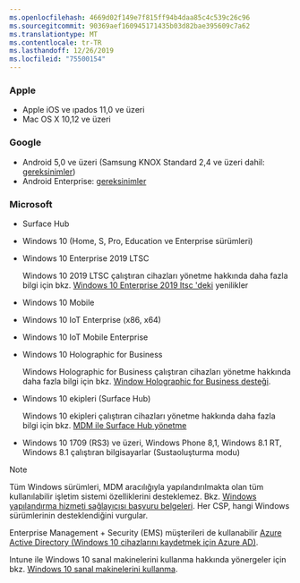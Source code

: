 ```yaml
---
ms.openlocfilehash: 4669d02f149e7f815ff94b4daa85c4c539c26c96
ms.sourcegitcommit: 90369aef160945171435b03d82bae395609c7a62
ms.translationtype: MT
ms.contentlocale: tr-TR
ms.lasthandoff: 12/26/2019
ms.locfileid: "75500154"
---
```



### <a name="apple"></a>Apple
- Apple iOS ve ıpados 11,0 ve üzeri
- Mac OS X 10,12 ve üzeri

### <a name="google"></a>Google
- Android 5,0 ve üzeri (Samsung KNOX Standard 2,4 ve üzeri dahil: [gereksinimler](https://www.samsungknox.com/en/knox-platform/supported-devices/2.4+))
- Android Enterprise: [gereksinimler](https://support.google.com/work/android/topic/9428066)

### <a name="microsoft"></a>Microsoft

- Surface Hub
- Windows 10 (Home, S, Pro, Education ve Enterprise sürümleri)
- Windows 10 Enterprise 2019 LTSC

  Windows 10 2019 LTSC çalıştıran cihazları yönetme hakkında daha fazla bilgi için bkz. [Windows 10 Enterprise 2019 ltsc 'deki](https://docs.microsoft.com/windows/whats-new/ltsc/whats-new-windows-10-2019) yenilikler
  
- Windows 10 Mobile
- Windows 10 IoT Enterprise (x86, x64)
- Windows 10 IoT Mobile Enterprise
- Windows 10 Holographic for Business

  Windows Holographic for Business çalıştıran cihazları yönetme hakkında daha fazla bilgi için bkz. [Window Holographic for Business desteği](../fundamentals/windows-holographic-for-business.md).

- Windows 10 ekipleri (Surface Hub)

   Windows 10 ekipleri çalıştıran cihazları yönetme hakkında daha fazla bilgi için bkz. [MDM ile Surface Hub yönetme](https://docs.microsoft.com/surface-hub/manage-settings-with-mdm-for-surface-hub)
- Windows 10 1709 (RS3) ve üzeri, Windows Phone 8,1, Windows 8.1 RT, Windows 8.1 çalıştıran bilgisayarlar (Sustaoluşturma modu)

> [!NOTE]
> Tüm Windows sürümleri, MDM aracılığıyla yapılandırılmakta olan tüm kullanılabilir işletim sistemi özelliklerini desteklemez. Bkz. [Windows yapılandırma hizmeti sağlayıcısı başvuru belgeleri](https://docs.microsoft.com/windows/configuration/provisioning-packages/how-it-pros-can-use-configuration-service-providers). Her CSP, hangi Windows sürümlerinin desteklendiğini vurgular.

Enterprise Management + Security (EMS) müşterileri de kullanabilir [Azure Active Directory (Windows 10 cihazlarını kaydetmek için Azure AD)](/intune/windows-enroll).

Intune ile Windows 10 sanal makinelerini kullanma hakkında yönergeler için bkz. [Windows 10 sanal makinelerini kullanma](../fundamentals/windows-10-virtual-machines.md).

